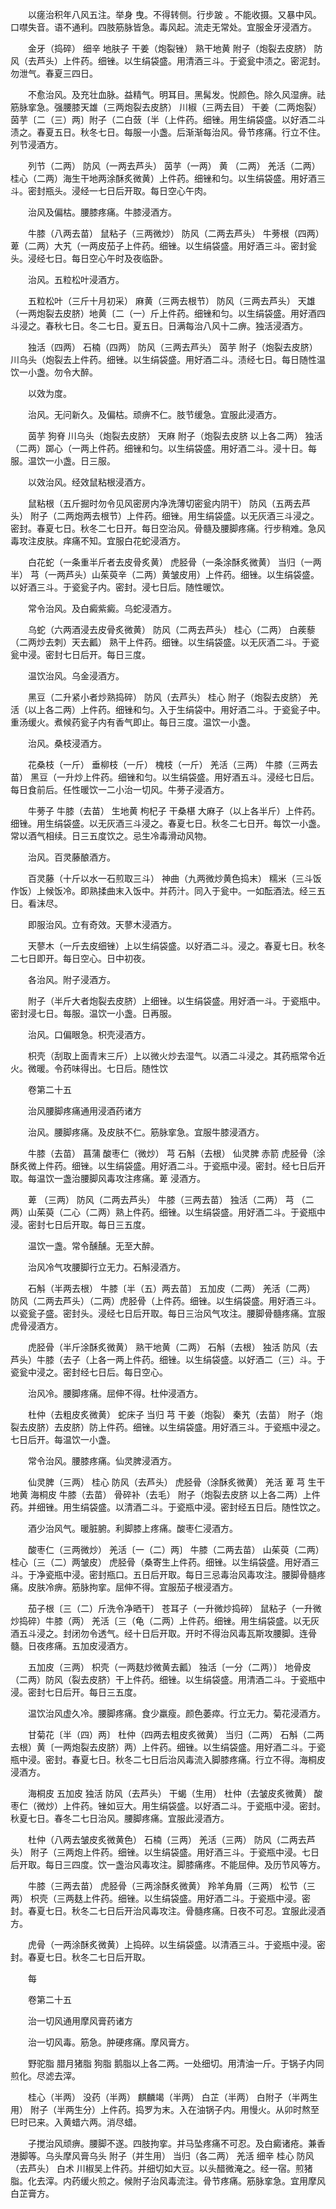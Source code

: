 <!-- { "loadSidebar": true } -->
　　以瘥治积年八风五注。举身 曳。不得转侧。行步跛 。不能收摄。又暴中风。口噤失音。语不通利。四肢筋脉皆急。毒风起。流走无常处。宜服金牙浸酒方。

　　金牙（捣碎） 细辛 地肤子 干姜（炮裂锉） 熟干地黄 附子（炮裂去皮脐） 防风（去芦头）上件药。细锉。以生绢袋盛。用清酒三斗。于瓷瓮中渍之。密泥封。勿泄气。春夏三四日。

　　不愈治风。及充壮血脉。益精气。明耳目。黑髯发。悦颜色。除久风湿痹。祛筋脉挛急。强腰膝天雄（三两炮裂去皮脐） 川椒（三两去目） 干姜（二两炮裂） 茵芋〔二（三）两〕附子（二白蔹〔半（上件药。细锉。用生绢袋盛。以好酒二斗渍之。春夏五日。秋冬七日。每服一小盏。后渐渐每治风。骨节疼痛。行立不住。列节浸酒方。

　　列节（二两） 防风（一两去芦头） 茵芋（一两） 黄 （二两） 羌活（二两） 桂心（二两）海生干地两涂酥炙微黄）上件药。细锉和匀。以生绢袋盛。用好酒三斗。密封瓶头。浸经一七日后开取。每日空心午肉。

　　治风及偏枯。腰膝疼痛。牛膝浸酒方。

　　牛膝（八两去苗） 鼠粘子（三两微炒） 防风（二两去芦头） 牛蒡根（四两） 萆（二两）大艽（一两皮茄子上件药。细锉。以生绢袋盛。用好酒三斗。密封瓮头。浸经七日。每日空心午时及夜临卧。

　　治风。五粒松叶浸酒方。

　　五粒松叶（三斤十月初采） 麻黄（三两去根节） 防风（三两去芦头） 天雄（一两炮裂去皮脐）地黄〔二（一）斤上件药。细锉和匀。以生绢袋盛。用好酒四斗浸之。春秋七日。冬二七日。夏五日。日满每治八风十二痹。独活浸酒方。

　　独活（四两） 石楠（四两） 防风（三两去芦头） 茵芋 附子（炮裂去皮脐） 川乌头（炮裂去上件药。细锉。以生绢袋盛。用好酒二斗。渍经七日。每日随性温饮一小盏。勿令大醉。

　　以效为度。

　　治风。无问新久。及偏枯。顽痹不仁。肢节缓急。宜服此浸酒方。

　　茵芋 狗脊 川乌头（炮裂去皮脐） 天麻 附子（炮裂去皮脐 以上各二两） 独活（二两）踯心（一两上件药。细锉和匀。以生绢袋盛。用好酒二斗。浸十日。每服。温饮一小盏。日三服。

　　以效治风。经效鼠粘根浸酒方。

　　鼠粘根（五斤掘时勿令见风密房内净洗薄切密瓮内阴干） 防风（五两去芦头） 附子（二两炮两去根节）上件药。细锉。用生绢袋盛。以无灰酒三斗浸之。密封。春夏七日。秋冬二七日开。每日空治风。骨髓及腰脚疼痛。行步稍难。急风毒攻注皮肤。痒痛不知。宜服白花蛇浸酒方。

　　白花蛇（一条重半斤者去皮骨炙黄） 虎胫骨（一条涂酥炙微黄） 当归（一两半） 芎（一两芦头）山茱萸辛（二两）黄皱皮用）上件药。细锉。以生绢袋盛。以好酒三斗。于瓷瓮子内。密封。浸七日后。随性暖饮。

　　常令治风。及白癜紫癜。乌蛇浸酒方。

　　乌蛇（六两酒浸去皮骨炙微黄） 防风（二两去芦头） 桂心（二两） 白蒺藜（二两炒去刺）天去瓤） 熟干上件药。细锉。以生绢袋盛。以无灰酒二斗。于瓷瓮中浸。密封七日后开。每日三度。

　　温饮治风。乌金浸酒方。

　　黑豆（二升紧小者炒熟捣碎） 防风（去芦头） 桂心 附子（炮裂去皮脐） 羌活（以上各二两）上件药。细锉和匀。入于生绢袋中。用好酒二斗。于瓷瓮子中。重汤缓火。煮候药瓮子内有香气即止。每日三度。温饮一小盏。

　　治风。桑枝浸酒方。

　　花桑枝（一斤） 垂柳枝（一斤） 槐枝（一斤） 羌活（三两） 牛膝（三两去苗） 黑豆（一升炒上件药。细锉和匀。以生绢袋盛。用好酒五斗。浸经七日后。每日食前后。任性暖饮一二小治一切风。牛蒡子浸酒方。

　　牛蒡子 牛膝（去苗） 生地黄 枸杞子 干桑椹 大麻子（以上各半斤）上件药。细锉。用生绢袋盛。以无灰酒三斗浸之。春夏七日。秋冬二七日开。每饮一小盏。常以酒气相续。日三五度饮之。忌生冷毒滑动风物。

　　治风。百灵藤酿酒方。

　　百灵藤（十斤以水一石煎取三斗） 神曲（九两微炒黄色捣末） 糯米（三斗饭作饭）上候饭冷。即熟揉曲末入饭中。并药汁。同入于瓮中。一如酝酒法。经三五日。看沫尽。

　　即服治风。立有奇效。天蓼木浸酒方。

　　天蓼木（一斤去皮细锉）上以生绢袋盛。以好酒二斗。浸之。春夏七日。秋冬二七日即开。每日空心。日中初夜。

　　各治风。附子浸酒方。

　　附子（半斤大者炮裂去皮脐）上细锉。以生绢袋盛。用好酒一斗。于瓷瓶中。密封浸七日。每服。温饮一小盏。日再服。

　　治风。口偏眼急。枳壳浸酒方。

　　枳壳（刮取上面青末三斤）上以微火炒去湿气。以酒二斗浸之。其药瓶常令近火。微暖。令药味得出。七日后。随性饮

　　卷第二十五

　　治风腰脚疼痛通用浸酒药诸方

　　治风。腰脚疼痛。及皮肤不仁。筋脉挛急。宜服牛膝浸酒方。

　　牛膝（去苗） 菖蒲 酸枣仁（微炒） 芎 石斛（去根） 仙灵脾 赤箭 虎胫骨（涂酥炙微上件药。细锉。以生绢袋盛。用好酒二斗。于瓷瓶中浸。密封。经七日后开取。每温饮一盏治腰脚风毒攻注疼痛。萆 浸酒方。

　　萆 （三两） 防风（二两去芦头） 牛膝（三两去苗） 独活（二两） 芎 （二两）山茱萸（二心（二两）熟上件药。细锉。以生绢袋盛。用好酒二斗。于瓷瓶中浸。密封七日后开取。每日三五度。

　　温饮一盏。常令醺醺。无至大醉。

　　治风冷气攻腰脚行立无力。石斛浸酒方。

　　石斛（半两去根） 牛膝〔半（五）两去苗〕 五加皮（二两） 羌活（二两） 防风（二两去芦头）（二两）虎胫骨（上件药。细锉。以生绢袋盛。用好酒三斗。以瓷瓮子盛。密封头。浸经七日后开取。每日三治风气攻注。腰脚骨髓疼痛。宜服虎骨浸酒方。

　　虎胫骨（半斤涂酥炙微黄） 熟干地黄（二两） 石斛（去根） 独活 防风（去芦头）牛膝（去子（上各一两上件药。细锉。以生绢袋盛。以好酒二（三）斗。于瓷瓮中浸之。密封经七日后。每日空心。

　　治风冷。腰脚疼痛。屈伸不得。杜仲浸酒方。

　　杜仲（去粗皮炙微黄） 蛇床子 当归 芎 干姜（炮裂） 秦艽（去苗） 附子（炮裂去皮脐）去皮脐）防上件药。细锉。以生绢袋盛。用好酒三斗。于瓷瓶中浸之。七日后开。每温饮一小盏。

　　常令治风。腰膝疼痛。仙灵脾浸酒方。

　　仙灵脾（三两） 桂心 防风（去芦头） 虎胫骨（涂酥炙微黄） 羌活 萆 芎 生干地黄 海桐皮 牛膝（去苗） 骨碎补（去毛） 附子（炮裂去皮脐 以上各二两）上件药。并细锉。用生绢袋盛。以清酒二斗。于瓷瓶中浸。密封经五日后。随性饮之。

　　酒少治风气。暖脏腑。利脚膝上疼痛。酸枣仁浸酒方。

　　酸枣仁（三两微炒） 羌活〔一（二）两〕 牛膝（二两去苗） 山茱萸（二两） 桂心〔三（二）两皱皮） 虎胫骨（桑寄生上件药。细锉。以生绢袋盛。用好酒三斗。于净瓷瓶中浸。密封瓶口。五日后开取。每日三忌毒治风毒攻注。腰脚骨髓疼痛。皮肤冷痹。筋脉拘挛。屈伸不得。宜服茄子根浸酒方。

　　茄子根〔三（二）斤洗令净晒干〕 苍耳子（一升微炒捣碎） 鼠粘子（一升微炒捣碎）牛膝（两） 羌活〔三（龟（二两）上件药。细锉。用生绢袋盛。以无灰酒五斗浸之。封闭勿令透气。经十日后开取。开时不得治风毒瓦斯攻腰脚。连骨髓。日夜疼痛。五加皮浸酒方。

　　五加皮（三两） 枳壳（一两麸炒微黄去瓤） 独活〔一分（二两）〕 地骨皮（二两）防风（裂去皮脐）干上件药。细锉。以生绢袋盛。用清酒二斗。于瓷瓶中浸。密封七日后开。每日三五度。

　　温饮治风虚久冷。腰脚疼痛。食少羸瘦。颜色萎瘁。行立无力。菊花浸酒方。

　　甘菊花〔半（四）两〕 杜仲（四两去粗皮炙微黄） 当归（二两） 石斛（二两去根）黄〔一两炮裂去皮脐）两）上件药。细锉。以生绢袋盛。用好酒二斗。于瓷瓶中浸。密封。春夏七日。秋冬二七日后治风毒流入脚膝疼痛。行立不得。海桐皮浸酒方。

　　海桐皮 五加皮 独活 防风（去芦头） 干蝎（生用） 杜仲（去皱皮炙微黄） 酸枣仁（微炒）上件药。锉如豆大。用生绢袋盛。以好酒二斗。于瓷瓶中浸。密封。秋夏七日。春冬二七日治风。腰脚疼痛。宜服此浸酒方。

　　杜仲（八两去皱皮炙微黄色） 石楠（三两） 羌活（三两） 防风（二两去芦头） 附子（三两炮上件药。细锉。以生绢袋盛。用好酒三斗。于瓷瓶中浸。七日后开取。每日三四度。饮一盏治风毒攻注。脚膝痛疼。不能屈伸。及历节风等方。

　　牛膝（三两去苗） 虎胫骨（三两涂酥炙微黄） 羚羊角屑（三两） 松节（三两） 枳壳（三两麸上件药。细锉。以生绢袋盛。用好酒二斗。于瓷瓶中浸。密封。春夏七日。秋冬二七日后开治风毒攻注。骨髓疼痛。日夜不可忍。宜服此浸酒方。

　　虎骨（一两涂酥炙微黄）上捣碎。以生绢袋盛。以清酒三斗。于瓷瓶中浸。密封。春夏七日。秋冬二七日后开取。

　　每

　　卷第二十五

　　治一切风通用摩风膏药诸方

　　治一切风毒。筋急。肿硬疼痛。摩风膏方。

　　野驼脂 腊月猪脂 狗脂 鹅脂以上各二两。一处细切。用清油一斤。于锅子内同煎化。尽滤去滓。

　　桂心（半两） 没药（半两） 麒麟竭（半两） 白芷（半两） 白附子（半两生用） 附子（半两生分）上件药。捣罗为末。入在油锅子内。用慢火。从卯时熬至巳时已来。入黄蜡六两。消尽蜡。

　　子搅治风顽痹。腰脚不遂。四肢拘挛。并马坠疼痛不可忍。及白癜诸疮。兼香港脚等。乌头摩风膏乌头 附子（并生用） 当归（各二两） 羌活 细辛 桂心 防风（去芦头） 白术 川椒吴上件药。并细切如大豆。以头醋微淹之。经一宿。煎猪脂。化去滓。内药缓火煎之。候附子治风毒流注。骨节疼痛。筋脉挛急。宜用摩风白芷膏方。

